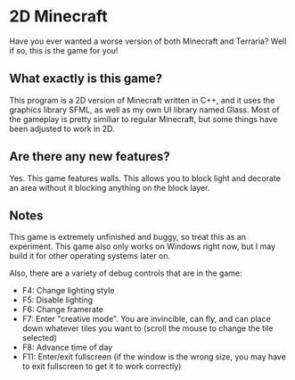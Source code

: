 # 2D Minecraft

Have you ever wanted a worse version of both Minecraft and Terraria? Well if so, this is the game for you!

## What exactly is this game?

This program is a 2D version of Minecraft written in C++, and it uses the graphics library SFML, as well as my own UI library named Glass. Most of the gameplay is pretty similiar to regular Minecraft, but some things have been adjusted to work in 2D.

## Are there any new features?

Yes. This game features walls. This allows you to block light and decorate an area without it blocking anything on the block layer.

## Notes

This game is extremely unfinished and buggy, so treat this as an experiment. This game also only works on Windows right now, but I may build it for other operating systems later on.

Also, there are a variety of debug controls that are in the game:

- F4: Change lighting style
- F5: Disable lighting
- F6: Change framerate
- F7: Enter "creative mode". You are invincible, can fly, and can place down whatever tiles you want to (scroll the mouse to change the tile selected)
- F8: Advance time of day
- F11: Enter/exit fullscreen (if the window is the wrong size, you may have to exit fullscreen to get it to work correctly)
